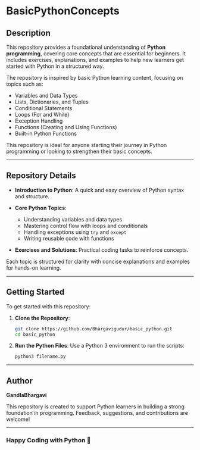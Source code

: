 # BasicPythonConcepts


## Description

This repository provides a foundational understanding of **Python programming**, covering core concepts that are essential for beginners. It includes exercises, explanations, and examples to help new learners get started with Python in a structured way.

The repository is inspired by basic Python learning content, focusing on topics such as:

- Variables and Data Types
- Lists, Dictionaries, and Tuples
- Conditional Statements
- Loops (For and While)
- Exception Handling
- Functions (Creating and Using Functions)
- Built-in Python Functions

This repository is ideal for anyone starting their journey in Python programming or looking to strengthen their basic concepts.

---

## Repository Details

- **Introduction to Python**: A quick and easy overview of Python syntax and structure.

- **Core Python Topics**:
  - Understanding variables and data types
  - Mastering control flow with loops and conditionals
  - Handling exceptions using `try` and `except`
  - Writing reusable code with functions
- **Exercises and Solutions**: Practical coding tasks to reinforce concepts.

Each topic is structured for clarity with concise explanations and examples for hands-on learning.

---

## Getting Started

To get started with this repository:

1. **Clone the Repository**:

   ```bash
   git clone https://github.com/Bhargavigudur/basic_python.git
   cd basic_python
   ```

2. **Run the Python Files**:
   Use a Python 3 environment to run the scripts:

   ```bash
   python3 filename.py
   ```

---

## Author

**GandlaBhargavi**

This repository is created to support Python learners in building a strong foundation in programming. Feedback, suggestions, and contributions are welcome!

---

### Happy Coding with Python 🐍
